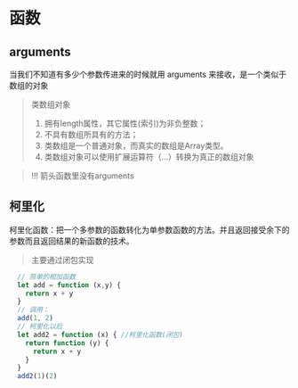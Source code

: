 # 函数

## arguments
当我们不知道有多少个参数传进来的时候就用 arguments 来接收，是一个类似于数组的对象
> 类数组对象
> 1. 拥有length属性，其它属性(索引)为非负整数；
> 2. 不具有数组所具有的方法；
> 3. 类数组是一个普通对象，而真实的数组是Array类型。
> 4. 类数组对象可以使用扩展运算符（...）转换为真正的数组对象

> !!! 箭头函数里没有arguments

## 柯里化
柯里化函数：把一个多参数的函数转化为单参数函数的方法。并且返回接受余下的参数而且返回结果的新函数的技术。
> 主要通过闭包实现

```js
  // 简单的相加函数
  let add = function (x,y) {
    return x + y
  }
  // 调用：
  add(1, 2)
  // 柯里化以后
  let add2 = function (x) { //柯里化函数(闭包)
    return function (y) {
      return x + y
    }
  }
  add2(1)(2)
```
